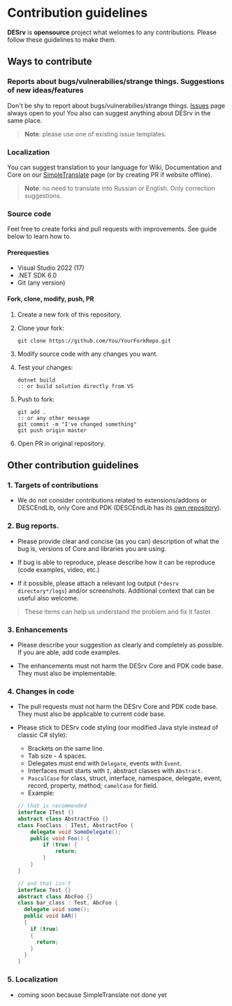 # Contribution guidelines

**DESrv** is **opensource** project what welomes to any contributions. Please follow these guidelines to make them.

## Ways to contribute

### Reports about bugs/vulnerabilies/strange things. Suggestions of new ideas/features

Don't be shy to report about bugs/vulnerabilies/strange things. [Issues](https://github.com/Blusutils/DESrv/issues) page always open to you!
You also can suggest anything about DESrv in the same place.

> **Note**: please use one of existing issue templates.

### Localization

You can suggest translation to your language for Wiki, Documentation and Core on our [SimpleTranslate](https://simpletranslate.net/projects/blusutils-desrv) page (or by creating PR if website offline).

> **Note**: no need to translate into Russian or English. Only correction suggestions.

### Source code

Feel free to create forks and pull requests with improvements. See guide below to learn how to.

#### Prerequesties

* Visual Studio 2022 (17)
* .NET SDK 6.0
* Git (any version)

#### Fork, clone, modify, push, PR

1. Create a new fork of this repository.
2. Clone your fork:

    ```batch
    git clone https://github.com/You/YourForkRepo.git
    ```

3. Modify source code with any changes you want.
4. Test your changes:

    ```batch
    dotnet build
    :: or build solution directly from VS
    ```

5. Push to fork:

    ```batch
    git add .
    :: or any other message
    git commit -m "I've changed something"
    git push origin master
    ```

6. Open PR in original repository.

## Other contribution guidelines

### 1. Targets of contributions

* We do not consider contributions related to extensions/addons or DESCEndLib, only Core and PDK (DESCEndLib has its [own repository](https://github.com/Blusutils/DESCEndLib)).

### 2. Bug reports.

* Please provide clear and concise (as you can) description of what the bug is, versions of Core and libraries you are using.

* If bug is able to reproduce, please describe how it can be reproduce (code examples, video, etc.)

* If it possible, please attach a relevant log output (`*desrv directory*/logs`) and/or screenshots. Additional context that can be useful also welcome.

> These items can help us understand the problem and fix it faster.

### 3. Enhancements

* Please describe your suggestion as clearly and completely as possible. If you are able, add code examples.

* The enhancements must not harm the DESrv Core and PDK code base. They must also be implementable.

### 4. Changes in code

* The pull requests must not harm the DESrv Core and PDK code base. They must also be applicable to current code base.

* Please stick to DESrv code styling (our modified Java style instead of classic C# style):
    * Brackets on the same line.
    * Tab size - 4 spaces.
    * Delegates must end with `Delegate`, events with `Event`.
    * Interfaces must starts with `I`, abstract classes with `Abstract`.
    * `PascalCase` for class, struct, interface, namespace, delegate, event, record, property, method; `camelCase` for field.
    * Example:

    ```cs
    // that is recommended
    interface ITest {}
    abstract class AbstractFoo {}
    class FooClass : ITest, AbstractFoo {
        delegate void SomeDelegate();
        public void Foo() {
            if (true) { 
                return;
            }
        }
    }

    // and that isn't
    interface Test {}
    abstract class AbcFoo {}
    class bar_class : Test, AbcFoo {
      delegate void some();
      public void bAR()
      {
        if (true)
        {
          return;
        }
      }
    }
    ```

### 5. Localization
* coming soon because SimpleTranslate not done yet
